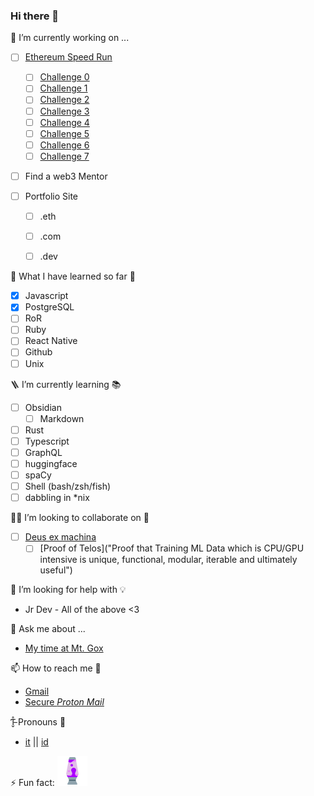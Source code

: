 ### Hi there 👋


<!-- **ar4s-eth/ar4s-eth** is a ✨ _special_ ✨ repository because its `README.md` (this file) appears on your GitHub profile.

Here are some ideas to get you started:-->

🔭 I’m currently working on ... 
  - [ ] [Ethereum Speed Run](https://speedrunethereum.com/)
    - [ ] [Challenge 0](https://speedrunethereum.com/challenge/simple-nft-example)
    - [ ] [Challenge 1](https://speedrunethereum.com/challenge/decentralized-stakin)
    - [ ] [Challenge 2](https://speedrunethereum.com/challenge/token-vendor)
    - [ ] [Challenge 3]()
    - [ ] [Challenge 4]()
    - [ ] [Challenge 5]()
    - [ ] [Challenge 6]()
    - [ ] [Challenge 7]()
  - [ ] Find a web3 Mentor

   
  - [ ] Portfolio Site
    - [ ] .eth
    - [ ] .com
    - [ ] .dev
  
      
🍱 What I have learned so far 🫠
  - [x] Javascript
  - [x] PostgreSQL
  - [ ] RoR
  - [ ] Ruby
  - [ ] React Native
  - [ ] Github
  - [ ] Unix

<!--START_SECTION:learn-->
<!--END_SECTION:learn-->

🪜 I’m currently learning 📚 
  - [ ] Obsidian 
     - [ ] Markdown
  - [ ] Rust
  - [ ] Typescript 
  - [ ] GraphQL
  - [ ] huggingface 
  - [ ] spaCy
  - [ ] Shell (bash/zsh/fish)
  - [ ] dabbling in *nix

🤜🏻 I’m looking to collaborate on 🤛 
  - [ ] [Deus ex machina](https://en.wikipedia.org/wiki/Machine_learning)
    - [ ] [Proof of Telos]("Proof that Training ML Data which is CPU/GPU intensive is unique, functional, modular, iterable and ultimately useful") 

🤔 I’m looking for help with 💡
  - Jr Dev - All of the above <3

💬 Ask me about ... 
  - [My time at Mt. Gox](https://lmgtfy.app/#gsc.tab=0&gsc.q=Ashley%20Barr%20Bitcoin&gsc.page=1)
  
📫 How to reach me 📨
  - [Gmail](mailto:gh@ar4s.com)
  - [Secure *Proton Mail*](mailto:gh@ar4s.com)
  
Ƭ̵̬̊ Pronouns 🌈
  - [it](https://www.google.ca/imgres?imgurl=https%3A%2F%2Fc.tenor.com%2F8i7vcPpzmu4AAAAC%2Fit-movie.gif&imgrefurl=https%3A%2F%2Ftenor.com%2Fview%2Fit-movie-clown-dance-off-gif-9713727&tbnid=nrckva0ebC96OM&vet=12ahUKEwj1ueXw2PX3AhVCXs0KHRBjBNMQMygAegQIARAl..i&docid=U1Yx9pdvVOygIM&w=498&h=278&q=pennywise%20dancing%20gif&hl=en&ved=2ahUKEwj1ueXw2PX3AhVCXs0KHRBjBNMQMygAegQIARAl) || [id](https://giphy.com/embed/10ewMyvSHTjzwY)
 
⚡ Fun fact:
  ![Lavaduck: debugging tool](assets/lava-duck.png)

